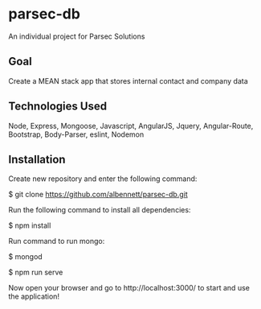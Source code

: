 # parsec-db

An individual project for Parsec Solutions

## Goal

Create a MEAN stack app that stores internal contact and company data

## Technologies Used

Node, Express, Mongoose, Javascript, AngularJS, Jquery, Angular-Route, Bootstrap, Body-Parser, eslint, Nodemon

## Installation

Create new repository and enter the following command:

$ git clone https://github.com/albennett/parsec-db.git

Run the following command to install all  dependencies:

$ npm install

Run command to run mongo:

$ mongod

$ npm run serve

Now open your browser and go to http://localhost:3000/ to start and use the application!
